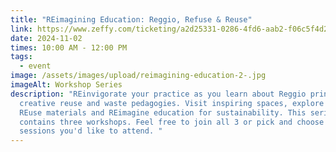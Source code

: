 ```yaml
---
title: "REimagining Education: Reggio, Refuse & Reuse"
link: https://www.zeffy.com/ticketing/a2d25331-0286-4fd6-aab2-f06c5f4d2194
date: 2024-11-02
times: 10:00 AM - 12:00 PM
tags:
  - event
image: /assets/images/upload/reimagining-education-2-.jpg
imageAlt: Workshop Series
description: "REinvigorate your practice as you learn about Reggio principles,
  creative reuse and waste pedagogies. Visit inspiring spaces, explore creative
  REuse materials and REimagine education for sustainability. This series
  contains three workshops. Feel free to join all 3 or pick and choose which
  sessions you'd like to attend. "
---
```

